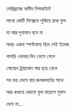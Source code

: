 সেরিব্রামের অসীম গিগাবাইটে

লাখো কোটি পিক্সেলে লুকিয়ে রাখা ফুল

যা আর দৃশ্যমান হবে না

অথচ একদা স্পর্শযোগ্য ছিল সেই ইমেজ

পাপড়ি খোলার দিন ভেসে গেলে

গোল্ডেন ট্রায়াঙ্গেল পার হয়ে গেলে

সব ভয় ভেসে যায় জলকপাটের সাথে

আর কখনো কোনো ফুল বাতাসে সুবাস

দেবে না...
